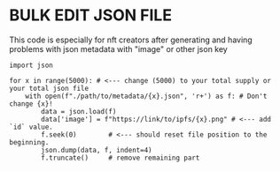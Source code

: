 # BULK EDIT JSON FILE

This code is especially for nft creators after generating and having problems with json metadata with "image" or other json key

```
import json

for x in range(5000): # <--- change (5000) to your total supply or your total json file
    with open(f"./path/to/metadata/{x}.json", 'r+') as f: # Don't change {x}!
        data = json.load(f)
        data['image'] = f"https://link/to/ipfs/{x}.png" # <--- add `id` value.
        f.seek(0)        # <--- should reset file position to the beginning.
        json.dump(data, f, indent=4)
        f.truncate()     # remove remaining part
```
